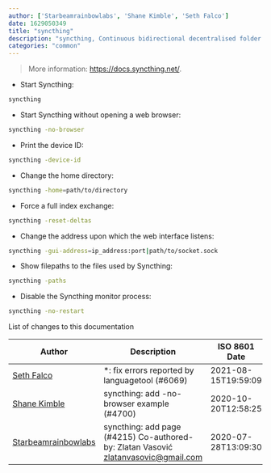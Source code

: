 ```yaml
---
author: ['Starbeamrainbowlabs', 'Shane Kimble', 'Seth Falco']
date: 1629050349
title: "syncthing"
description: "syncthing, Continuous bidirectional decentralised folder synchronisation tool."
categories: "common"
---
```

> More information: <https://docs.syncthing.net/>.

- Start Syncthing:

```bash
syncthing
```

- Start Syncthing without opening a web browser:

```bash
syncthing -no-browser
```

- Print the device ID:

```bash
syncthing -device-id
```

- Change the home directory:

```bash
syncthing -home=path/to/directory
```

- Force a full index exchange:

```bash
syncthing -reset-deltas
```

- Change the address upon which the web interface listens:

```bash
syncthing -gui-address=ip_address:port|path/to/socket.sock
```

- Show filepaths to the files used by Syncthing:

```bash
syncthing -paths
```

- Disable the Syncthing monitor process:

```bash
syncthing -no-restart
```
List of changes to this documentation


Author | Description | ISO 8601 Date | GitHub link
------|-----|-----|-----
[Seth Falco](mailto:seth@falco.fun) | *: fix errors reported by languagetool (#6069) | 2021-08-15T19:59:09 | [3e4c519004a4](https://github.com/tldr-pages/tldr/commit/3e4c519004a471c861cdc609fd7239ee3355671c)
[Shane Kimble](mailto:summonholmes@protonmail.com) | syncthing: add -no-browser example (#4700) | 2020-10-20T12:58:25 | [e8cbaab42411](https://github.com/tldr-pages/tldr/commit/e8cbaab42411d75c032ea2cb62899245b52a72ef)
[Starbeamrainbowlabs](mailto:sbrl@starbeamrainbowlabs.com) | syncthing: add page (#4215) Co-authored-by: Zlatan Vasović <zlatanvasovic@gmail.com> | 2020-07-28T13:09:30 | [95ef1a04abf3](https://github.com/tldr-pages/tldr/commit/95ef1a04abf39be5f0dbeb29a842ed79509a5321)

